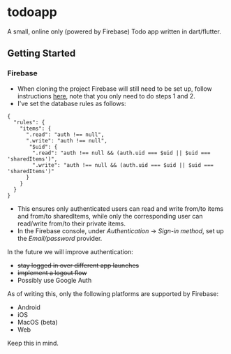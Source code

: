 # todoapp

A small, online only (powered by Firebase) Todo app written in dart/flutter.

## Getting Started

### Firebase
- When cloning the project Firebase will still need to be set up, follow instructions [here](https://firebase.google.com/docs/flutter/setup), note that you only need to do steps 1 and 2.
- I've set the database rules as follows:
```
{
  "rules": {
    "items": {
      ".read": "auth !== null",
      ".write": "auth !== null",
       "$uid": {
        ".read": "auth !== null && (auth.uid === $uid || $uid === 'sharedItems')",
        ".write": "auth !== null && (auth.uid === $uid || $uid === 'sharedItems')"
      }
    }
  }
}
```
- This ensures only authenticated users can read and write from/to items and from/to sharedItems, while only the corresponding user can read/write from/to their private items.
- In the Firebase console, under *Authentication* → *Sign-in method*, set up the *Email/password* provider.

In the future we will improve authentication:
- ~~stay logged in over different app launches~~
- ~~implement a logout flow~~
- Possibly use Google Auth

As of writing this, only the following platforms are supported by Firebase:
- Android
- iOS
- MacOS (beta)
- Web

Keep this in mind.
